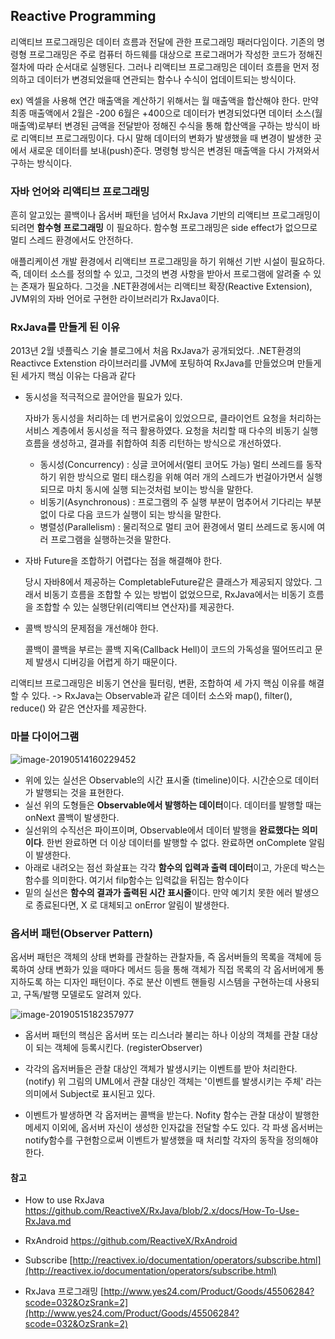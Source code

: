 ## Reactive Programming

리액티브 프로그래밍은 데이터 흐름과 전달에 관한 프로그래밍 패러다임이다. 기존의 명령형 프로그래밍은 주로 컴퓨터 하드웨를 대상으로 프로그래머가 작성한 코드가 정해진 절차에 따라 순서대로 실행된다. 그러나 리액티브 프로그래밍은 데이터 흐름을 먼저 정의하고 데이터가 변경되었을때 연관되는 함수나 수식이 업데이트되는 방식이다.

ex) 엑셀을 사용해 연간 매출액을 계산하기 위해서는 월 매출액을 합산해야 한다. 만약 최종 매출액에서 2월은 -200 6월은 +400으로 데이터가 변경되었다면 데이터 소스(월 매출액)로부터 변경된 금액을 전달받아 정해진 수식을 통해 합산액을 구하는 방식이 바로 리액티브 프로그래밍이다. 다시 말해 데이터의 변화가 발생했을 때 변경이 발생한 곳에서 새로운 데이터를 보내(push)준다. 명령형 방식은 변경된 매출액을 다시 가져와서 구하는 방식이다. 



### 자바 언어와 리액티브 프로그래밍 

흔히 알고있는 콜백이나 옵서버 패턴을 넘어서 RxJava 기반의 리액티브 프로그래밍이 되려면 **함수형 프로그래밍** 이 필요하다. 함수형 프로그래밍은 side effect가 없으므로 멀티 스레드 환경에서도 안전하다. 

애플리케이션 개발 환경에서 리액티브 프로그래밍을 하기 위해선 기반 시설이 필요하다. 즉, 데이터 소스를 정의할 수 있고, 그것의 변경 사항을 받아서 프로그램에 알려줄 수 있는 존재가 필요하다. 그것을 .NET환경에서는 리액티브 확장(Reactive Extension), JVM위의 자바 언어로 구현한 라이브러리가 RxJava이다. 



### RxJava를 만들게 된 이유

2013년 2월 넷플릭스 기술 블로그에서 처음 RxJava가 공개되었다. .NET환경의 Reactivce Extenstion 라이브러리를 JVM에 포팅하여 RxJava를 만들었으며 만들게 된 세가지 핵심 이유는 다음과 같다

- 동시성을 적극적으로 끌어안을 필요가 있다.

	자바가 동시성을 처리하는 데 번거로움이 있었으므로, 클라이언트 요청을 처리하는 서비스 계층에서 동시성을 적극 활용하였다. 요청을 처리할 때 다수의 비동기 실행 흐름을 생성하고, 결과를 취합하여 최종 리턴하는 방식으로 개선하였다.

	- 동시성(Concurrency) : 싱글 코어에서(멀티 코어도 가능) 멀티 쓰레드를 동작하기 위한 방식으로 멀티 태스킹을 위해 여러 개의 스레드가 번걸아가면서 실행되므로 마치 동시에 실행 되는것처럼 보이는 방식을 말한다. 
	- 비동기(Asynchronous) : 프로그램의 주 실행 부분이 멈추어서 기다리는 부분 없이 다로 다음 코드가 실행이 되는 방식을 말한다. 
	- 병렬성(Parallelism) : 물리적으로 멀티 코어 환경에서 멀티 쓰레드로 동시에 여러 프로그램을 실행하는것을 말한다.

- 자바 Future을 조합하기 어렵다는 점을 해결해야 한다.

	당시 자바8에서 제공하는 CompletableFuture같은 클래스가 제공되지 않았다. 그래서 비동기 흐름을 조합할 수 있는 방법이 없었으므로, RxJava에서는 비동기 흐름을 조합할 수 있는 실행단위(리액티브 연산자)를 제공한다. 

- 콜백 방식의 문제점을 개선해야 한다.

	콜백이 콜백을 부르는 콜백 지옥(Callback Hell)이 코드의 가독성을 떨어뜨리고 문제 발생시 디버깅을 어렵게 하기 때문이다. 

리액티브 프로그래밍은 비동기 연산을 필터링, 변환, 조합하여 세 가지 핵심 이유를 해결할 수 있다. -> RxJava는 Observable과 같은 데이터 소스와 map(), filter(), reduce() 와 같은 연산자를 제공한다. 



### 마블 다이어그램 

![image-20190514160229452](/Users/danielkwak/Documents/TIL/TIL/RxJava/image-20190514160229452.png)

- 위에 있는 실선은 Observable의 시간 표시줄 (timeline)이다. 시간순으로 데이터가 발행되는 것을 표현한다.
- 실선 위의 도형들은 **Observable에서 발행하는 데이터**이다. 데이터를 발행할 때는 onNext 콜백이 발생한다.
- 실선위의 수직선은 파이프이며, Observable에서 데이터 발행을 **완료했다는 의미이다**. 한번 완료하면 더 이상 데이터를 발행할 수 없다. 완료하면 onComplete 알림이 발생한다. 
- 아래로 내려오는 점선 화살표는 각각 **함수의 입력과 출력 데이터**이고, 가운데 박스는 함수를 의미한다. 여기서 filp함수는 입력값을 뒤집는 함수이다
- 밑의 실선은 **함수의 결과가 출력된 시간 표시줄**이다. 만약 예기치 못한 에러 발생으로 종료된다면, X 로 대체되고 onError 알림이 발생한다.



### 옵서버 패턴(Observer Pattern)

옵서버 패턴은 객체의 상태 변화를 관찰하는 관찰자들, 즉 옵서버들의 목록을 객체에 등록하여 상태 변화가 있을 때마다 메서드 등을 통해 객체가 직접 목록의 각 옵서버에게 통지하도록 하는 디자인 패턴이다. 주로 분산 이벤트 핸들링 시스템을 구현하는데 사용되고, 구독/발행 모델로도 알려져 있다.

![image-20190515182357977](/Users/danielkwak/Documents/TIL/TIL/RxJava/image-20190515182357977.png)

- 옵서버 패턴의 핵심은 옵서버 또는 리스너라 불리는 하나 이상의 객체를 관찰 대상이 되는 객체에 등록시킨다. (registerObserver)

- 각각의 옵저버들은 관찰 대상인 객체가 발생시키는 이벤트를 받아 처리한다. (notify) 위 그림의 UML에서 관찰 대상인 객체는 '이벤트를 발생시키는 주체' 라는 의미에서 Subject로 표시된고 있다. 

- 이벤트가 발생하면 각 옵저버는 콜백을 받는다. Nofity 함수는 관찰 대상이 발행한 메세지 이외에, 옵서버 자신이 생성한 인자값을 전달할 수도 있다. 각 파생 옵서버는 notify함수를 구현함으로써 이벤트가 발생했을 때 처리할 각자의 동작을 정의해야 한다.



#### 참고 

- How to use RxJava https://github.com/ReactiveX/RxJava/blob/2.x/docs/How-To-Use-RxJava.md

- RxAndroid https://github.com/ReactiveX/RxAndroid

- Subscribe [http://reactivex.io/documentation/operators/subscribe.html](http://reactivex.io/documentation/operators/subscribe.html)

- RxJava 프로그래밍 [http://www.yes24.com/Product/Goods/45506284?scode=032&OzSrank=2](http://www.yes24.com/Product/Goods/45506284?scode=032&OzSrank=2)
